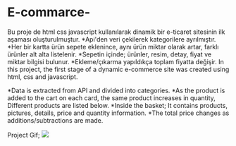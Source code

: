 # E-commarce-

Bu proje de html css javascript kullanılarak dinamik bir e-ticaret sitesinin ilk aşaması oluşturulmuştur.
*Api'den veri çekilerek kategorilere ayrılmıştır.
*Her bir kartta ürün sepete eklenince, aynı ürün miktar olarak artar,
farklı ürünler alt alta listelenir.
*Sepetin içinde; ürünler, resim, detay, fiyat ve miktar bilgisi bulunur.
*Ekleme/çıkarma yapıldıkça toplam fiyatta değişir.
In this project, the first stage of a dynamic e-commerce site was created using html, css and javascript.

*Data is extracted from API and divided into categories.
*As the product is added to the cart on each card, the same product increases in quantity,
Different products are listed below.
*Inside the basket; It contains products, pictures, details, price and quantity information.
*The total price changes as additions/subtractions are made.

Project Gif;
![](/e-commarce.gif)

